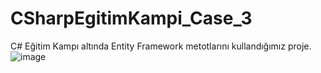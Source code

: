 # CSharpEgitimKampi_Case_3
C# Eğitim Kampı altında Entity Framework metotlarını kullandığımız proje.
![image](https://github.com/user-attachments/assets/24767d87-137c-4fdc-80fa-ca032e15ceab)
